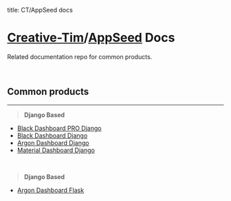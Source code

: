 
title: CT/AppSeed docs

# [Creative-Tim](https://www.creative-tim.com/)/[AppSeed](https://appseed.us/) Docs

Related documentation repo for common products.

<br />

## Common products
---

> **Django Based**

- [Black Dashboard PRO Django](/products/black-dashboard-pro-django/)
- [Black Dashboard Django](/products/black-dashboard-django/)
- [Argon Dashboard Django](/products/argon-dashboard-django/)
- [Material Dashboard Django](/products/material-dashboard-django/)

<br />

> **Django Based**

- [Argon Dashboard Flask](/products/argon-dashboard-flask/)

